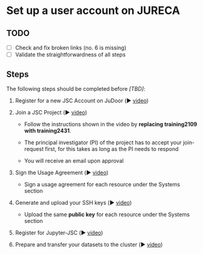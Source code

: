 # Set up a user account on JURECA

## TODO

- [ ] Check and fix broken links (no. 6 is missing)
- [ ] Validate the straightforwardness of all steps

## Steps
The following steps should be completed before *[TBD]*:

1. Register for a new JSC Account on JuDoor (▶️ [video](https://drive.google.com/file/d/1-DfiNBP4Gta0av4lQmubkXIXzr2FW4a-/view "https://urldefense.proofpoint.com/v2/url?u=https-3A__drive.google.com_file_d_1-2DDfiNBP4Gta0av4lQmubkXIXzr2FW4a-2D_view&d=DwMGaQ&c=BSDicqBQBDjDI9RkVyTcHQ&r=cGAlk-_i7yEOC-DnpOJfvQDA6q9EfQizyTD_xXy5RvU&m=MfoCWzabnoZ-fh68TZV3dOkW81pN6iW-XhTY5Cr6jAzjxsuYEUYYS"))

2. Join a JSC Project (▶️ [video](https://drive.google.com/file/d/1XdQSdML_jqGqvr_2WXqzlE-G6hiuYE2_/view "https://urldefense.proofpoint.com/v2/url?u=https-3A__drive.google.com_file_d_1XdQSdML-5FjqGqvr-5F2WXqzlE-2DG6hiuYE2-5F_view&d=DwMGaQ&c=BSDicqBQBDjDI9RkVyTcHQ&r=cGAlk-_i7yEOC-DnpOJfvQDA6q9EfQizyTD_xXy5RvU&m=MfoCWzabnoZ-fh68TZV3dOkW81pN6iW-XhTY5Cr6jAzjxsuYE"))

    - Follow the instructions shown in the video by **replacing training2109 with training2431**.

    - The principal investigator (PI) of the project has to accept your join-request first, for this takes as long as the PI needs to respond

    -  You will receive an email upon approval

3.  Sign the Usage Agreement (▶️ [video](https://drive.google.com/file/d/1mEN1GmWyGFp75uMIi4d6Tpek2NC_X8eY/view "https://urldefense.proofpoint.com/v2/url?u=https-3A__drive.google.com_file_d_1mEN1GmWyGFp75uMIi4d6Tpek2NC-5FX8eY_view&d=DwMGaQ&c=BSDicqBQBDjDI9RkVyTcHQ&r=cGAlk-_i7yEOC-DnpOJfvQDA6q9EfQizyTD_xXy5RvU&m=MfoCWzabnoZ-fh68TZV3dOkW81pN6iW-XhTY5Cr6jAzjxsuYEUYYSl9"))

    -  Sign a usage agreement for each resource under the Systems section

4.  Generate and upload your SSH keys (▶️ [video](https://fz-juelich.sciebo.de/s/ookRalIyl0BlITa "https://urldefense.proofpoint.com/v2/url?u=https-3A__fz-2Djuelich.sciebo.de_s_ookRalIyl0BlITa&d=DwMGaQ&c=BSDicqBQBDjDI9RkVyTcHQ&r=cGAlk-_i7yEOC-DnpOJfvQDA6q9EfQizyTD_xXy5RvU&m=MfoCWzabnoZ-fh68TZV3dOkW81pN6iW-XhTY5Cr6jAzjxsuYEUYYSl9Cb8bKzYbu&s=eQlO6wmmYuPp"))

    -   Upload the same **public key** for each resource under the Systems section

5.  Register for Jupyter-JSC (▶️ [video](https://drive.google.com/file/d/1S8_DaZRjBUOv7S3xT_KO8WFf44BqlR0O/view "https://urldefense.proofpoint.com/v2/url?u=https-3A__drive.google.com_file_d_1S8-5FDaZRjBUOv7S3xT-5FKO8WFf44BqlR0O_view&d=DwMGaQ&c=BSDicqBQBDjDI9RkVyTcHQ&r=cGAlk-_i7yEOC-DnpOJfvQDA6q9EfQizyTD_xXy5RvU&m=MfoCWzabnoZ-fh68TZV3dOkW81pN6iW-XhTY5Cr6jAzjxsuYEUYYS"))

6.  Prepare and transfer your datasets to the cluster (▶️ [video](https://ibm.ent.box.com/s/6zdg4etfizhecn17taz89idcxq116ve0 "https://ibm.ent.box.com/s/6zdg4etfizhecn17taz89idcxq116ve0")) 

